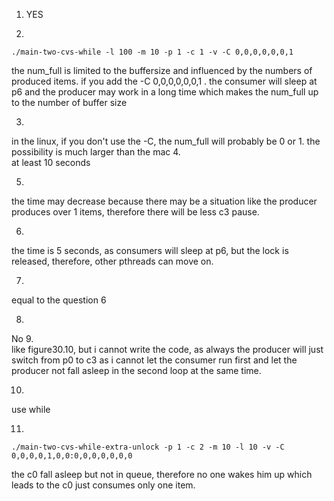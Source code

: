 1.  YES

2.  
```
./main-two-cvs-while -l 100 -m 10 -p 1 -c 1 -v -C 0,0,0,0,0,0,1
```
the num_full is limited to the buffersize and influenced by the numbers of produced items.
if you add the -C 0,0,0,0,0,0,1 . the consumer will sleep at p6 and the producer may work in a long time which makes the num_full up to the number of buffer size

3.  
in the linux, if you don't use the -C, the num_full will probably be 0 or 1.
the possibility is much larger than the mac
4.  
at least 10 seconds

5.  
the time may decrease because there may be a situation like the producer produces over 1 items, therefore there will be less c3 pause.

6.  
the time is 5 seconds, as consumers will sleep at p6, but the lock is released, therefore, other pthreads can move on.

7.  
equal to the question 6

8.  
No
9.  
like figure30.10, but i cannot write the code, as always the producer will just switch from p0 to c3 as i cannot let the consumer run first and let the producer not fall asleep in the second loop at the same time.

10. 
use while

11. 
```
./main-two-cvs-while-extra-unlock -p 1 -c 2 -m 10 -l 10 -v -C 0,0,0,0,1,0,0:0,0,0,0,0,0,0
```
the c0 fall asleep but not in queue, therefore no one wakes him up which leads to the c0 just consumes only one item.